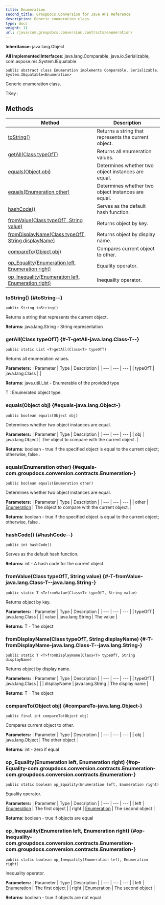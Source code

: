 ```yaml
---
title: Enumeration
second_title: GroupDocs.Conversion for Java API Reference
description: Generic enumeration class.
type: docs
weight: 11
url: /java/com.groupdocs.conversion.contracts/enumeration/
---
```

**Inheritance:**
java.lang.Object

**All Implemented Interfaces:**
java.lang.Comparable, java.io.Serializable, com.aspose.ms.System.IEquatable
```
public abstract class Enumeration implements Comparable, Serializable, System.IEquatable<Enumeration>
```

Generic enumeration class.

 TKey :
## Methods

| Method | Description |
| --- | --- |
| [toString()](#toString--) | Returns a string that represents the current object. |
| [<T>getAll(Class<T> typeOfT)](#-T-getAll-java.lang.Class-T--) | Returns all enumeration values. |
| [equals(Object obj)](#equals-java.lang.Object-) | Determines whether two object instances are equal. |
| [equals(Enumeration other)](#equals-com.groupdocs.conversion.contracts.Enumeration-) | Determines whether two object instances are equal. |
| [hashCode()](#hashCode--) | Serves as the default hash function. |
| [<T>fromValue(Class<T> typeOfT, String value)](#-T-fromValue-java.lang.Class-T--java.lang.String-) | Returns object by key. |
| [<T>fromDisplayName(Class<T> typeOfT, String displayName)](#-T-fromDisplayName-java.lang.Class-T--java.lang.String-) | Returns object by display name. |
| [compareTo(Object obj)](#compareTo-java.lang.Object-) | Compares current object to other. |
| [op_Equality(Enumeration left, Enumeration right)](#op-Equality-com.groupdocs.conversion.contracts.Enumeration-com.groupdocs.conversion.contracts.Enumeration-) | Equality operator. |
| [op_Inequality(Enumeration left, Enumeration right)](#op-Inequality-com.groupdocs.conversion.contracts.Enumeration-com.groupdocs.conversion.contracts.Enumeration-) | Inequality operator. |
### toString() {#toString--}
```
public String toString()
```


Returns a string that represents the current object.

**Returns:**
java.lang.String - String representation
### <T>getAll(Class<T> typeOfT) {#-T-getAll-java.lang.Class-T--}
```
public static List <T>getAll(Class<T> typeOfT)
```


Returns all enumeration values.

**Parameters:**
| Parameter | Type | Description |
| --- | --- | --- |
| typeOfT | java.lang.Class<T> |  |

**Returns:**
java.util.List - Enumerable of the provided type

 T : Enumerated object type.
### equals(Object obj) {#equals-java.lang.Object-}
```
public boolean equals(Object obj)
```


Determines whether two object instances are equal.

**Parameters:**
| Parameter | Type | Description |
| --- | --- | --- |
| obj | java.lang.Object | The object to compare with the current object. |

**Returns:**
boolean -  true  if the specified object is equal to the current object; otherwise,  false .
### equals(Enumeration other) {#equals-com.groupdocs.conversion.contracts.Enumeration-}
```
public boolean equals(Enumeration other)
```


Determines whether two object instances are equal.

**Parameters:**
| Parameter | Type | Description |
| --- | --- | --- |
| other | [Enumeration](../../com.groupdocs.conversion.contracts/enumeration) | The object to compare with the current object. |

**Returns:**
boolean -  true  if the specified object is equal to the current object; otherwise,  false .
### hashCode() {#hashCode--}
```
public int hashCode()
```


Serves as the default hash function.

**Returns:**
int - A hash code for the current object.
### <T>fromValue(Class<T> typeOfT, String value) {#-T-fromValue-java.lang.Class-T--java.lang.String-}
```
public static T <T>fromValue(Class<T> typeOfT, String value)
```


Returns object by key.

**Parameters:**
| Parameter | Type | Description |
| --- | --- | --- |
| typeOfT | java.lang.Class<T> |  |
| value | java.lang.String | The value |

**Returns:**
T - The object
### <T>fromDisplayName(Class<T> typeOfT, String displayName) {#-T-fromDisplayName-java.lang.Class-T--java.lang.String-}
```
public static T <T>fromDisplayName(Class<T> typeOfT, String displayName)
```


Returns object by display name.

**Parameters:**
| Parameter | Type | Description |
| --- | --- | --- |
| typeOfT | java.lang.Class<T> |  |
| displayName | java.lang.String | The display name |

**Returns:**
T - The object
### compareTo(Object obj) {#compareTo-java.lang.Object-}
```
public final int compareTo(Object obj)
```


Compares current object to other.

**Parameters:**
| Parameter | Type | Description |
| --- | --- | --- |
| obj | java.lang.Object | The other object |

**Returns:**
int - zero if equal
### op_Equality(Enumeration left, Enumeration right) {#op-Equality-com.groupdocs.conversion.contracts.Enumeration-com.groupdocs.conversion.contracts.Enumeration-}
```
public static boolean op_Equality(Enumeration left, Enumeration right)
```


Equality operator.

**Parameters:**
| Parameter | Type | Description |
| --- | --- | --- |
| left | [Enumeration](../../com.groupdocs.conversion.contracts/enumeration) | The first object |
| right | [Enumeration](../../com.groupdocs.conversion.contracts/enumeration) | The second object |

**Returns:**
boolean -  true  if objects are equal
### op_Inequality(Enumeration left, Enumeration right) {#op-Inequality-com.groupdocs.conversion.contracts.Enumeration-com.groupdocs.conversion.contracts.Enumeration-}
```
public static boolean op_Inequality(Enumeration left, Enumeration right)
```


Inequality operator.

**Parameters:**
| Parameter | Type | Description |
| --- | --- | --- |
| left | [Enumeration](../../com.groupdocs.conversion.contracts/enumeration) | The first object |
| right | [Enumeration](../../com.groupdocs.conversion.contracts/enumeration) | The second object |

**Returns:**
boolean -  true  if objects are not equal

